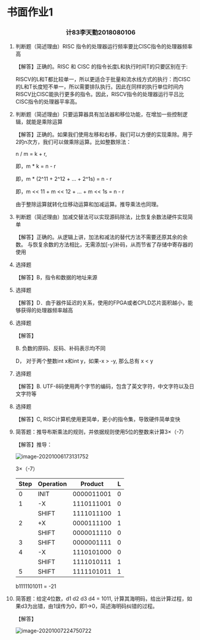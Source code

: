 # 书面作业1

<center><h3>计83李天勤2018080106</h3></center>

1. 判断题（简述理由）RISC 指令的处理器运行频率要比CISC指令的处理器频率高

   【解答】正确的。RISC 和 CISC 的指令长度L和执行时间T的只要区别在于:

   RISCV的L和T都比较单一，所以更适合于批量和流水线方式的执行：而CISC的L和T长度短不单一，所以需要排队执行。因此在同样的执行单位时间内RISCV比CISC能执行更多的指令。因此，RISCV指令的处理器运行平吕比CISC指令的处理器平率高。

2. 判断题（简述理由）只要运算器具有加法器和移位功能，在增加一些控制逻辑，就能是乘除运算

   【解答】正确的。如果我们使用左移和右移，我们可以方便的实现乘除。用于2的n次方，我们可以做乘除运算。比如整数除法：

   n / m = k + r,

   即，m * k = n - r

   即，m * (2^11 + 2^12 + ... + 2^1s) = n - r

   即，m << 11 + m << 12 + ... + m << 1s = n - r

   由于整除运算就转化位移动运算和加减运算。推导乘法也同理。

3. 判断题（简述理由）加减交替法可以实现源码除法，比恢复余数法硬件实现简单

   【解答】正确的。从逻辑上讲，加法和减法的替代方法不需要还原其余的余数。 与恢复余数的方法相比，无需添加[-y]补码，从而节省了存储中寄存器的使用

4. 选择题 

   【解答】B，指令和数据的地址来源

5. 选择题

   【解答】D．由于器件延迟的关系，使用的FPGA或者CPLD芯片面积越小，能够获得的处理器频率越高

6. 选择题

   【解答】

   B. 负数的原码、反码、补码表示均不同

   D， 对于两个整数int x和int y，如果-x > -y, 那么总有 x < y

7. 选择题

   【解答】B. UTF-8码使用两个字节的编码，包含了英文字符，中文字符以及日文字符等

8. 选择题

   【解答】C, RISC计算机使用更简单，更小的指令集，导致硬件简单变快

9. 简答题：推导布斯乘法的规则，并依据规则使用5位的整数来计算3×（-7）

   【解答】推导：

   ![image-20201006173131752](C:\Users\ligeo\AppData\Roaming\Typora\typora-user-images\image-20201006173131752.png)

   

   

   3×（-7）

   | Step | Operation | Product    | L    |
   | ---- | --------- | ---------- | ---- |
   | 0    | INIT      | 0000011001 | 0    |
   | 1    | -X        | 1110111001 | 0    |
   |      | SHIFT     | 1111011100 | 1    |
   | 2    | +X        | 0000111100 | 1    |
   |      | SHIFT     | 0000011110 | 0    |
   | 3    | SHIFT     | 0000001111 | 0    |
   | 4    | -X        | 1110101000 | 0    |
   |      | SHIFT     | 1111010111 | 1    |
   | 5    | SHIFT     | 1111101011 | 1    |

   b1111101011 = -21

10. 简答题：给定4位数，d1 d2 d3 d4 = 1011, 计算其海明码，给出计算过程，如果d3为出错，由1误传为0，即1→0，简述海明码纠错的过程。

    【解答】

    ![image-20201007224750722](C:\Users\ligeo\AppData\Roaming\Typora\typora-user-images\image-20201007224750722.png)

